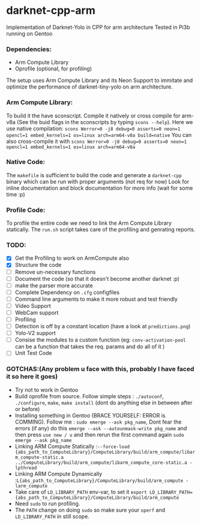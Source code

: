 # darknet-cpp-arm
Implementation of Darknet-Yolo in CPP for arm architecture
Tested in Pi3b running on Gentoo

### Dependencies:

* Arm Compute Library 
* Oprofile (optional, for profiling)

The setup uses Arm Compute Library and its Neon Support to immitate and optimize the performance of darknet-tiny-yolo on arm architecture.

### Arm Compute Library:

To build it the have sconscript.
Compile it natively or cross compile for arm-v8a (See the buid flags in the sconscripts by typing `scons --help`).
Here we use native compilation: `scons Werror=0 -j8 debug=0 asserts=0 neon=1 opencl=1 embed_kernels=1 os=linux arch=arm64-v8a build=native`
You can also cross-compile it with `scons Werror=0 -j8 debug=0 asserts=0 neon=1 opencl=1 embed_kernels=1 os=linux arch=arm64-v8a`

### Native Code:

The `makefile` is sufficient to build the code and generate a `darknet-cpp` binary which can be run with proper arguments (not req for now)
Look for inline documentation and block documentation for more info (wait for some time :p)

### Profile Code:

To profile the entire code we need to link the Arm Compute Library statically.
The `run.sh` script takes care of the profiling and genrating reports.

### TODO:

- [x] Get the Profiling to work on ArmCompute also
- [x] Structure the code
- [ ] Remove un-necessary functions
- [ ] Document the code (so that it doesn't become another darknet :p)
- [ ] make the parser more accurate
- [ ] Complete Dependency on `.cfg` configfiles
- [ ] Command line arguments to make it more robust and test friendly
- [ ] Video Support
- [ ] WebCam support
- [ ] Profiling
- [ ] Detection is off by a constant location (have a look at `predictions.png`)
- [ ] Yolo-V2 support
- [ ] Consise the modules to a custom function (eg: `conv-activation-pool` can be a function that takes the req. params and do all of it )
- [ ] Unit Test Code

### GOTCHAS:(Any problem u face with this, probably I have faced it so here it goes)

* Try not to work in Gentoo
* Build oprofile from source. Follow simple steps : `./autoconf`, `./configure`, `make`, `make install` (dont do anything else in between after or before)
* Installing something in Gentoo (BRACE YOURSELF: ERROR is COMMING). Follow me : `sudo emerge --ask pkg_name`, Dont fear the errors (if any) do this `emerge --ask --autounmask-write pkg_name` and then press `use new / u` and then rerun the first command again `sudo emerge --ask pkg_name`
* Linking ARM Compute Statically :`--force-load {abs_path_to_ComputeLibrary}/ComputeLibrary/build/arm_compute/libarm_compute-static.a ../ComputeLibrary/build/arm_compute/libarm_compute_core-static.a -lpthread`
* Linking ARM Compute Dynamically :`L{abs_path_to_ComputeLibrary}/ComputeLibrary/build/arm_compute -larm_compute`
* Take care of `LD_LIBRARY_PATH` env-var, to set it `export LD_LIBRARY_PATH={abs_path_to_ComputeLibrary}/ComputeLibrary/build/arm_compute`
* Need `sudo` to run profiling.
* The `PATH` change on doing `sudo` so make sure your `operf` and `LD_LIBRARY_PATH` in still scope.
